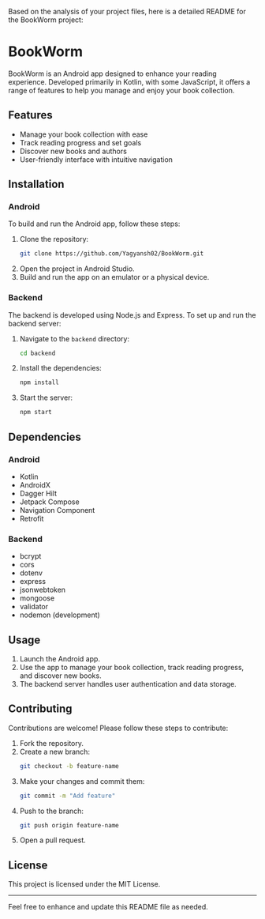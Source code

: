 Based on the analysis of your project files, here is a detailed README for the BookWorm project:

# BookWorm

BookWorm is an Android app designed to enhance your reading experience. Developed primarily in Kotlin, with some JavaScript, it offers a range of features to help you manage and enjoy your book collection.

## Features

- Manage your book collection with ease
- Track reading progress and set goals
- Discover new books and authors
- User-friendly interface with intuitive navigation

## Installation

### Android

To build and run the Android app, follow these steps:

1. Clone the repository:
   ```bash
   git clone https://github.com/Yagyansh02/BookWorm.git
   ```
2. Open the project in Android Studio.
3. Build and run the app on an emulator or a physical device.

### Backend

The backend is developed using Node.js and Express. To set up and run the backend server:

1. Navigate to the `backend` directory:
   ```bash
   cd backend
   ```
2. Install the dependencies:
   ```bash
   npm install
   ```
3. Start the server:
   ```bash
   npm start
   ```

## Dependencies

### Android

- Kotlin
- AndroidX
- Dagger Hilt
- Jetpack Compose
- Navigation Component
- Retrofit

### Backend

- bcrypt
- cors
- dotenv
- express
- jsonwebtoken
- mongoose
- validator
- nodemon (development)

## Usage

1. Launch the Android app.
2. Use the app to manage your book collection, track reading progress, and discover new books.
3. The backend server handles user authentication and data storage.

## Contributing

Contributions are welcome! Please follow these steps to contribute:

1. Fork the repository.
2. Create a new branch:
   ```bash
   git checkout -b feature-name
   ```
3. Make your changes and commit them:
   ```bash
   git commit -m "Add feature"
   ```
4. Push to the branch:
   ```bash
   git push origin feature-name
   ```
5. Open a pull request.

## License

This project is licensed under the MIT License.

---

Feel free to enhance and update this README file as needed.

